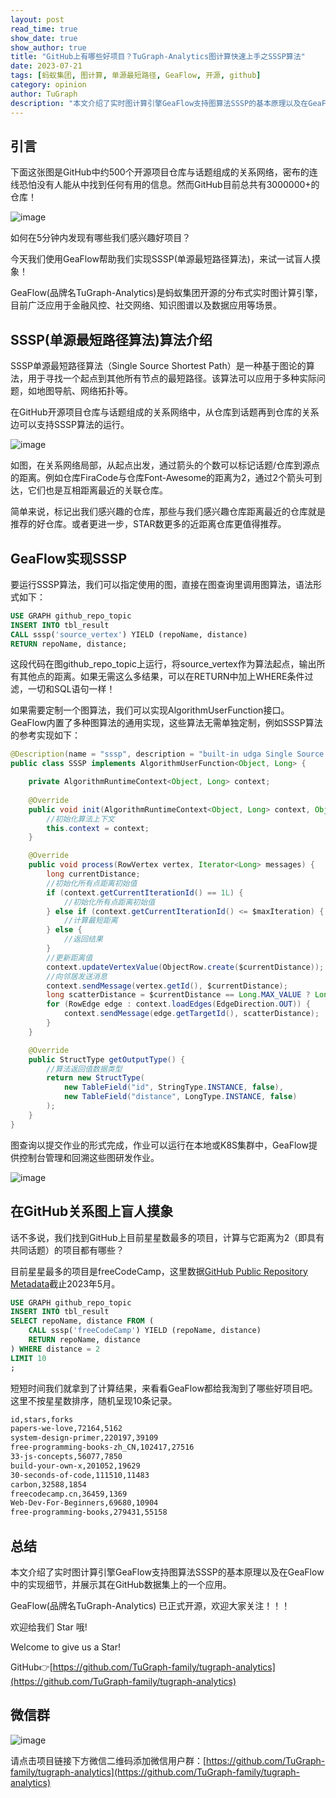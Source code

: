 ```yaml
---
layout: post
read_time: true
show_date: true
show_author: true
title: "GitHub上有哪些好项目？TuGraph-Analytics图计算快速上手之SSSP算法"
date: 2023-07-21
tags: [蚂蚁集团, 图计算, 单源最短路径, GeaFlow, 开源, github]
category: opinion
author: TuGraph
description: "本文介绍了实时图计算引擎GeaFlow支持图算法SSSP的基本原理以及在GeaFlow中的实现细节和使用方式。"
---
```


## 引言
下面这张图是GitHub中约500个开源项目仓库与话题组成的关系网络，密布的连线恐怕没有人能从中找到任何有用的信息。然而GitHub目前总共有3000000+的仓库！

![image](../../../../assets/images/posts/20230721/github1.png)

如何在5分钟内发现有哪些我们感兴趣好项目？

今天我们使用GeaFlow帮助我们实现SSSP(单源最短路径算法)，来试一试盲人摸象！

GeaFlow(品牌名TuGraph-Analytics)是蚂蚁集团开源的分布式实时图计算引擎，目前广泛应用于金融风控、社交网络、知识图谱以及数据应用等场景。

## SSSP(单源最短路径算法)算法介绍
SSSP单源最短路径算法（Single Source Shortest Path）是一种基于图论的算法，用于寻找一个起点到其他所有节点的最短路径。该算法可以应用于多种实际问题，如地图导航、网络拓扑等。

在GitHub开源项目仓库与话题组成的关系网络中，从仓库到话题再到仓库的关系边可以支持SSSP算法的运行。

![image](../../../../assets/images/posts/20230721/github2.png)

如图，在关系网络局部，从起点出发，通过箭头的个数可以标记话题/仓库到源点的距离。例如仓库FiraCode与仓库Font-Awesome的距离为2，通过2个箭头可到达，它们也是互相距离最近的关联仓库。

简单来说，标记出我们感兴趣的仓库，那些与我们感兴趣仓库距离最近的仓库就是推荐的好仓库。或者更进一步，STAR数更多的近距离仓库更值得推荐。

## GeaFlow实现SSSP
要运行SSSP算法，我们可以指定使用的图，直接在图查询里调用图算法，语法形式如下：

```sql
USE GRAPH github_repo_topic
INSERT INTO tbl_result
CALL sssp('source_vertex') YIELD (repoName, distance)
RETURN repoName, distance;
```

这段代码在图github_repo_topic上运行，将source_vertex作为算法起点，输出所有其他点的距离。如果无需这么多结果，可以在RETURN中加上WHERE条件过滤，一切和SQL语句一样！

如果需要定制一个图算法，我们可以实现AlgorithmUserFunction接口。GeaFlow内置了多种图算法的通用实现，这些算法无需单独定制，例如SSSP算法的参考实现如下：

```java
@Description(name = "sssp", description = "built-in udga Single Source Shortest Path")
public class SSSP implements AlgorithmUserFunction<Object, Long> {

    private AlgorithmRuntimeContext<Object, Long> context;
    
    @Override
    public void init(AlgorithmRuntimeContext<Object, Long> context, Object[] parameters) {
        //初始化算法上下文
        this.context = context;
    }

    @Override
    public void process(RowVertex vertex, Iterator<Long> messages) {
        long currentDistance;
        //初始化所有点距离初始值
        if (context.getCurrentIterationId() == 1L) {
            //初始化所有点距离初始值
        } else if (context.getCurrentIterationId() <= $maxIteration) {
            //计算最短距离
        } else {
            //返回结果
        }
        //更新距离值
        context.updateVertexValue(ObjectRow.create($currentDistance));
        //向邻居发送消息
        context.sendMessage(vertex.getId(), $currentDistance);
        long scatterDistance = $currentDistance == Long.MAX_VALUE ? Long.MAX_VALUE : currentDistance + 1;
        for (RowEdge edge : context.loadEdges(EdgeDirection.OUT)) {
            context.sendMessage(edge.getTargetId(), scatterDistance);
        }
    }

    @Override
    public StructType getOutputType() {
        //算法返回值数据类型
        return new StructType(
            new TableField("id", StringType.INSTANCE, false), 
            new TableField("distance", LongType.INSTANCE, false)
        );
    }
}
```

图查询以提交作业的形式完成，作业可以运行在本地或K8S集群中，GeaFlow提供控制台管理和回溯这些图研发作业。

![image](../../../../assets/images/posts/20230721/github3.png)

## 在GitHub关系图上盲人摸象

话不多说，我们找到GitHub上目前星星数最多的项目，计算与它距离为2（即具有共同话题）的项目都有哪些？

目前星星最多的项目是freeCodeCamp，这里数据[GitHub Public Repository Metadata](https://www.kaggle.com/datasets/pelmers/github-repository-metadata-with-5-stars)截止2023年5月。

```sql
USE GRAPH github_repo_topic
INSERT INTO tbl_result
SELECT repoName, distance FROM (
    CALL sssp('freeCodeCamp') YIELD (repoName, distance)
    RETURN repoName, distance
) WHERE distance = 2 
LIMIT 10
;
```

短短时间我们就拿到了计算结果，来看看GeaFlow都给我淘到了哪些好项目吧。这里不按星星数排序，随机呈现10条记录。
```txt
id,stars,forks
papers-we-love,72164,5162
system-design-primer,220197,39109
free-programming-books-zh_CN,102417,27516
33-js-concepts,56077,7850
build-your-own-x,201052,19629
30-seconds-of-code,111510,11483
carbon,32588,1854
freecodecamp.cn,36459,1369
Web-Dev-For-Beginners,69680,10904
free-programming-books,279431,55158
```

## 总结
本文介绍了实时图计算引擎GeaFlow支持图算法SSSP的基本原理以及在GeaFlow中的实现细节，并展示其在GitHub数据集上的一个应用。



GeaFlow(品牌名TuGraph-Analytics) 已正式开源，欢迎大家关注！！！

欢迎给我们 Star 哦!

Welcome to give us a Star!

GitHub👉[https://github.com/TuGraph-family/tugraph-analytics](https://github.com/TuGraph-family/tugraph-analytics)

## 微信群
![image](../../../../assets/images/wechat.png)

请点击项目链接下方微信二维码添加微信用户群：[https://github.com/TuGraph-family/tugraph-analytics](https://github.com/TuGraph-family/tugraph-analytics)




